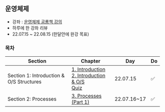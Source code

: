 ## 운영체제 
- 강좌 : [운영체제 공룡책 강의](https://www.inflearn.com/course/%EC%9A%B4%EC%98%81%EC%B2%B4%EC%A0%9C-%EA%B3%B5%EB%A3%A1%EC%B1%85-%EC%A0%84%EA%B3%B5%EA%B0%95%EC%9D%98/dashboard)
- 하루에 한 강좌 리뷰
- 22.07.15 ~ 22.08.15 (한달안에 완강 목표)
### 목차

| Section                            | Chapter |                                                         Day | Do |
| ---------------------------------- | ---- | ------------------------------------------------------------ | --- |
| Section 1: Introduction & O/S Structures| [1. Introduction](https://julia0926.notion.site/1-Introduction-9b9cd69b21cf48a5bd226cc04d7a956e) <br />[2. Introduction & O/S](https://julia0926.notion.site/2-Introduction-O-S-01070c836bed4a088f58b821c23140a5) <br> [Quiz](https://notability.com/n/2M0ghAEySBAQpN0nuiQktp) | 22.07.15 | ✅ |
| Section 2: Processes |  [3. Processes (Part 1)](https://julia0926.notion.site/3-Processes-Part-1-56bdd97349804814b3445b9bb120e738)| 22.07.16~17 | ✅ 
